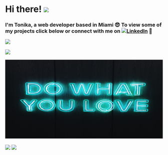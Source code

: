 
# Hi there! <img src="https://raw.githubusercontent.com/MartinHeinz/MartinHeinz/master/wave.gif" width="30px">  
### I'm Tonika, a web developer based in Miami 😎 To view some of my projects click below or connect with me on  [![LinkedIn][2.2]][2] 🙂

![](https://img.shields.io/endpoint?url=https://www.linkedin.com/in/tonika-valderrama/&style=social&logo=appveyor&logoColor=white&color=brightgreen)

![](https://img.shields.io/badge/linkedin-connect-brightgreen?link=https://www.linkedin.com/in/tonika-valderrama)


[1.2]: http://i.imgur.com/wWzX9uB.png (twitter icon without padding)
[2.2]: https://raw.githubusercontent.com/MartinHeinz/MartinHeinz/master/linkedin-3-16.png (LinkedIn icon without padding)

<!-- Links to your social media accounts -->

[2]: https://www.linkedin.com/in/tonika-valderrama/

<!--
**tokich6/tokich6** is a ✨ _special_ ✨ repository because its `README.md` (this file) appears on your GitHub profile.

Here are some ideas to get you started:

- 🔭 I’m currently working on a couple of side projects
- 🌱 I’m currently learning Python
- 👯 I’m looking to collaborate on ...
- 🤔 I’m looking for help with ...
- 💬 Ask me about ...
- 📫 How to reach me: ...
- 😄 Pronouns: ...
- ⚡ Fun fact: ...
-->

[![Header](https://raw.githubusercontent.com/tokich6/tokich6/master/readme_header.jpg "Header")](https://tonika.tech)


<!-- Emojis: https://emojipedia.org/emoji/ -->
<!-- HTML Emojis: https://www.fileformat.info/index.htm -->
<!-- Shields: https://shields.io/ -->
<!-- Awesome GitHub Profile README: https://github.com/abhisheknaiidu/awesome-github-profile-readme -->
<!-- Awesome GitHub Profile README: https://github.com/abhisheknaiidu/awesome-github-profile-readme -->


<img align="center" src="https://github-readme-stats.vercel.app/api/top-langs/?username=tokich6&theme=gotham&show_icons=true&layout=compact" /> <img align="center" src="https://github-readme-stats.vercel.app/api/?username=tokich6&theme=gotham&show_icons=true&layout=compact&hide=stars" />

<!-- Actual text -->



